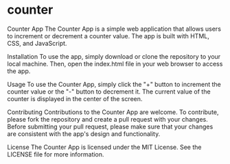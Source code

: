 # counter
Counter App
The Counter App is a simple web application that allows users to increment or decrement a counter value. The app is built with HTML, CSS, and JavaScript.

Installation
To use the app, simply download or clone the repository to your local machine. Then, open the index.html file in your web browser to access the app.

Usage
To use the Counter App, simply click the "+" button to increment the counter value or the "-" button to decrement it. The current value of the counter is displayed in the center of the screen.

Contributing
Contributions to the Counter App are welcome. To contribute, please fork the repository and create a pull request with your changes. Before submitting your pull request, please make sure that your changes are consistent with the app's design and functionality.

License
The Counter App is licensed under the MIT License. See the LICENSE file for more information.
